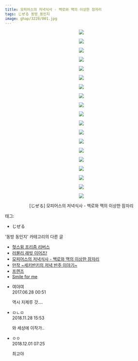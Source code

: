```yaml
---
title: 모피어스의 저녁식사 - 백로와 맥의 이상한 잠자리
tags: じぜる 동방_동인지
image: ghap/3228/001.jpg
---
```

<div class="article">
<p style="text-align: center; clear: none; float: none;"><img src="{{ site.nasurl }}/ghap/3228/001.jpg"/></p>
<p style="text-align: center; clear: none; float: none;"><img src="{{ site.nasurl }}/ghap/3228/002.jpg"/></p>
<p style="text-align: center; clear: none; float: none;"><img src="{{ site.nasurl }}/ghap/3228/003.jpg"/></p>
<p style="text-align: center; clear: none; float: none;"><img src="{{ site.nasurl }}/ghap/3228/004.jpg"/></p>
<p style="text-align: center; clear: none; float: none;"><img src="{{ site.nasurl }}/ghap/3228/005.jpg"/></p>
<p style="text-align: center; clear: none; float: none;"><img src="{{ site.nasurl }}/ghap/3228/006.jpg"/></p>
<p style="text-align: center; clear: none; float: none;"><img src="{{ site.nasurl }}/ghap/3228/007.jpg"/></p>
<p style="text-align: center; clear: none; float: none;"><img src="{{ site.nasurl }}/ghap/3228/008.jpg"/></p>
<p style="text-align: center; clear: none; float: none;"><img src="{{ site.nasurl }}/ghap/3228/009.jpg"/></p>
<p style="text-align: center; clear: none; float: none;"><img src="{{ site.nasurl }}/ghap/3228/010.jpg"/></p>
<p style="text-align: center; clear: none; float: none;"><img src="{{ site.nasurl }}/ghap/3228/011.jpg"/></p>
<p style="text-align: center; clear: none; float: none;"><img src="{{ site.nasurl }}/ghap/3228/012.jpg"/></p>
<p style="text-align: center; clear: none; float: none;"><img src="{{ site.nasurl }}/ghap/3228/013.jpg"/></p>
<p style="text-align: center; clear: none; float: none;"><img src="{{ site.nasurl }}/ghap/3228/014.jpg"/></p>
<p style="text-align: center; clear: none; float: none;"><img src="{{ site.nasurl }}/ghap/3228/015.jpg"/></p>
<p style="text-align: center; clear: none; float: none;"><img src="{{ site.nasurl }}/ghap/3228/016.jpg"/></p>
<p style="text-align: center; clear: none; float: none;"><img src="{{ site.nasurl }}/ghap/3228/017.jpg"/></p>
<p style="text-align: center; clear: none; float: none;"><img src="{{ site.nasurl }}/ghap/3228/018.jpg"/></p>
<p style="text-align: center; clear: none; float: none;"><img src="{{ site.nasurl }}/ghap/3228/019.jpg"/></p>
<p style="text-align: center; clear: none; float: none;">[じぜる] 모피어스의 저녁식사 - 백로와 맥의 이상한 잠자리</p>
</div><div class="tagTrail">
<p>태그: </p>
<ul>
<li>じぜる</li>
</ul>
</div><div class="another">
<p>'동방 동인지' 카테고리의 다른 글</p>
<ul>
<li><a href="/2017-05-10-ghap_3230">헛스윙 프리즘 리버스</a></li>
<li><a href="/2017-05-10-ghap_3229">러블리 래빗 이어즈!</a></li>
<li><a href="/2017-05-10-ghap_3228">모피어스의 저녁식사 - 백로와 맥의 이상한 잠자리</a></li>
<li><a href="/2017-05-10-ghap_3227">만작 ~세키반키의 저녁 반주 이야기~</a></li>
<li><a href="/2017-05-10-ghap_3226">프렌즈</a></li>
<li><a href="/2017-05-10-ghap_3225">Smile for me</a></li>
</ul>
</div><div class="cb_module cb_fluid">
<div class="cb_wrt cb_profile">
<div class="comment">
<ul>
<li class="cb_thumb_off" id="comment15023965">
<div class="cb_comment_area">
<div class="cb_info_area">
<div class="cb_section">
<span class="cb_nick_name">여야여</span>
</div>
<div class="cb_section">
<span class="cb_date">2017.06.28 00:51 </span>
</div>
</div>
<div class="cb_dsc_comment">
<p class="cb_dsc">
											역시 지제루 갓....
										</p>
</div>
</div></li>
<li class="cb_thumb_off" id="comment15379555">
<div class="cb_comment_area">
<div class="cb_info_area">
<div class="cb_section">
<span class="cb_nick_name">ㅁㄴㅁ</span>
</div>
<div class="cb_section">
<span class="cb_date">2018.11.28 15:53 </span>
</div>
</div>
<div class="cb_dsc_comment">
<p class="cb_dsc">
											와 세상에 이작가..
										</p>
</div>
</div></li>
<li class="cb_thumb_off" id="comment15380807">
<div class="cb_comment_area">
<div class="cb_info_area">
<div class="cb_section">
<span class="cb_nick_name">ㅇㅇ</span>
</div>
<div class="cb_section">
<span class="cb_date">2018.12.01 07:25 </span>
</div>
</div>
<div class="cb_dsc_comment">
<p class="cb_dsc">
											최고야
										</p>
</div>
</div></li>
</ul>
</div>
</div><!-- commentList close -->
</div>